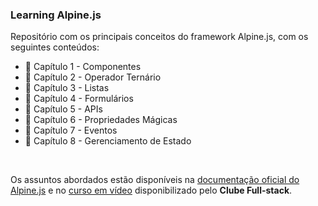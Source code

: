 ### Learning Alpine.js

Repositório com os principais conceitos do framework Alpine.js, com os seguintes conteúdos:

- 📘 Capítulo 1 - Componentes
- 📘 Capítulo 2 - Operador Ternário
- 📗 Capítulo 3 - Listas
- 📗 Capítulo 4 - Formulários
- 📙 Capítulo 5 - APIs
- 📙 Capítulo 6 - Propriedades Mágicas
- 📕 Capítulo 7 - Eventos
- 📕 Capítulo 8 - Gerenciamento de Estado

<br/>

Os assuntos abordados estão disponíveis na [documentação oficial do Alpine.js](https://alpinejs.dev/) e no [curso em vídeo](https://www.youtube.com/watch?v=epVY87ac2s0) disponibilizado pelo **Clube Full-stack**.